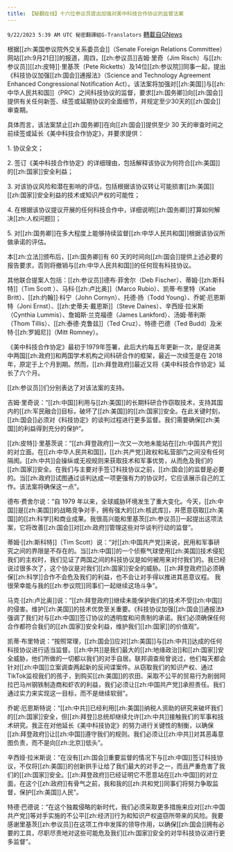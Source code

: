 ```yaml
---
title: 【秘翻在线】十六位参议员提出加强对美中科技合作协议的监督法案
---
```

`9/22/2023 5:39 AM UTC 秘密翻譯組G-Translators` [轉載自GNews](https://gnews.org/articles/1725045)

根据[[zh:美国参议院外交关系委员会]]（Senate Foreign Relations Committee）网站[[zh:9月21日]]的报道，周四，[[zh:参议员]]吉姆·里奇（Jim Risch）与[[zh:参议员]][[zh:皮特]]·里基茨（Pete Ricketts）及14位[[zh:参议院]]同事一起，提出《科技协议加强[[zh:国会]]通报法》（Science and Technology Agreement Enhanced Congressional Notification Act）。该法案将加强对[[zh:美国]]与[[zh:中华人民共和国]]（PRC）之间科技协议的监督，要求[[zh:国务卿]]向[[zh:国会]]提供有关任何新签、续签或延期协议的全面细节，并规定至少30天的[[zh:国会]]审查期。

具体而言，该法案禁止[[zh:国务卿]]在向[[zh:国会]]提供至少 30 天的审查时间之前续签或延长《美中科技合作协定》，并要求提供：

1\. 协议全文；

2\. 签订《美中科技合作协定》的详细理由，包括解释该协议为何符合[[zh:美国]]的[[zh:国家]]安全利益；

3\. 对该协议风险和潜在影响的评估，包括根据该协议转让可能损害[[zh:美国]][[zh:国家]]安全利益的技术或知识产权的可能性；

4\. 在根据该协议提议开展的任何科技合作中，详细说明[[zh:国务卿]]打算如何解决[[zh:人权问题]]；

5\. 对[[zh:国务卿]]在多大程度上能够持续监督[[zh:中华人民共和国]]根据该协议所做承诺的评估。

本[[zh:立法]]颁布后，[[zh:国务卿]]有 60 天的时间向[[zh:国会]]提供上述必要的报告要求，否则将撤销与[[zh:中华人民共和国]]的任何现有科技协议。

其他联合提案人包括：[[zh:参议员]]德布·菲舍尔（Deb Fischer）、蒂姆·[[zh:斯科特]]（Tim Scott ）、马科·[[zh:卢比奥]]（Marco Rubio）、凯蒂·布里特（Katie Britt）、[[zh:约翰]]·科宁（John Cornyn）、托德·扬（Todd Young）、乔妮·厄恩斯特（Joni Ernst）、[[zh:史蒂夫·戴恩斯]]（Steve Daines）、辛西娅·拉米斯（Cynthia Lummis）、詹姆斯·兰克福德（James Lankford）、汤姆·蒂利斯（Thom Tillis）、[[zh:泰德·克鲁兹]]（Ted Cruz）、特德·巴德（Ted Budd）及米特·[[zh:罗姆尼]]（Mitt Romney）。

《美中科技合作协定》最初于1979年签署，此后大约每五年更新一次，是促进美中两国[[zh:政府]]和两国学术机构之间科研合作的框架，最近一次续签是在 2018 年，原定于上个月到期。然而，[[zh:拜登政府]]最近又将《美中科技合作协定》延长了六个月。

[[zh:参议员]]们分别表达了对该法案的支持。

吉姆·里奇说：“[[zh:中国]]利用与[[zh:美国]]的长期科研合作窃取技术，支持其国内的[[zh:军民融合]]目标，破坏了[[zh:美国]]的[[zh:国家]]安全。在此关键时刻，[[zh:国会]]必须对《科技协定》的谈判过程进行更多监督。我们需要确保[[zh:美国]]的利益得到充分的保护”。

[[zh:皮特]]·里基茨说：“[[zh:拜登政府]]一次又一次地未能站在[[zh:中国共产党]]的对立面。在[[zh:中华人民共和国]]，[[zh:共产党]]政权和私营部门之间没有任何隔阂。[[zh:中共]]会操纵或无视规则来获取技术和军事优势，从而危及我们的[[zh:国家]]安全。在我们与主要对手签订科技协议之前，[[zh:国会]]的监督是必要的。当[[zh:政府]]试图通过谈判达成一项更强有力的协议时，它应该展示自己的工作。该法案将确保这一点”。

德布·费舍尔说：“自 1979 年以来，全球威胁环境发生了重大变化。今天，[[zh:中国]]是[[zh:美国]]的战略竞争对手，拥有强大的[[zh:核武库]]，并愿意窃取[[zh:美国]]的[[zh:科学]]和商业成果。我很高兴能和里基茨[[zh:参议员]]一起提出这项法案，它将改善[[zh:国会]]对[[zh:政府]]管理这些对华谈判行动的监督”。

蒂姆·[[zh:斯科特]]（Tim Scott）说：“对[[zh:中国共产党]]来说，民用和军事研究之间的界限是不存在的。当[[zh:中国]]的一个侦察气球使用[[zh:美国]]技术侵犯我们的主权时，我们见证了两国之间的科技协议是如何被用来对付我们的。我已经说过很多次了，这个协议是对我们[[zh:国家]]安全的威胁。[[zh:拜登政府]]必须确保[[zh:科学]]合作不会危及我们的利益，也不会让对手得以推进其恶意议程。 我很荣幸能与我的[[zh:参议院]]同事们一起继续这场斗争”。

马克·[[zh:卢比奥]]说：“[[zh:拜登政府]]继续未能保护我们的技术不受[[zh:中国]]的侵害。维护[[zh:美国]]的技术优势至关重要。《科技协议加强[[zh:国会]]通报法》强调了我们对与[[zh:中国]]签订协议的透明度和问责制的承诺。我们必须确保任何合作都符合我们的[[zh:国家]]安全利益，维护我们[[zh:国家]]的价值观”。

凯蒂·布里特说：“按照常理，[[zh:国会]]应对[[zh:美国]]与[[zh:中共]]达成的任何科技协议进行适当监督。[[zh:中共]]是我们最大的[[zh:地缘政治]]和[[zh:国家]]安全威胁，他们所做的一切都以我们的对手自居。联邦调查局曾说过，他们每天都会针对[[zh:中国]]立案调查两起新的反间谍案件。从窃取我们的知识产权、通过TikTok监视我们的孩子，到购买[[zh:美国]]的农田、采取不公平的贸易行为削弱阿拉巴马州钢铁制造商和虾农的利益，我们必须让[[zh:中国共产党]]承担责任。我们通过实力来实现这一目标，而不是继续软弱”。

乔妮·厄恩斯特说：“[[zh:中共]]已经利用[[zh:美国]]纳税人资助的研究来破坏我们的[[zh:国家]]安全，但[[zh:拜登]]总统却继续允许[[zh:中共]]接触我们的军事和技术研究。我正在对他延长《美中科技协定》的努力进行关键性的制衡，以确保[[zh:拜登政府]]让[[zh:中国]]遵守我们的规则。我们必须让[[zh:中共]]对其恶毒意图负责，而不是向[[zh:北京]]低头”。

辛西娅·拉米斯说：“在没有[[zh:国会]]重要监督的情况下与[[zh:中国]]签订科技协议，不仅将[[zh:美国]]的创新拱手让给了我们最大的对手之一，而且严重危害了我们的[[zh:国家]]安全。[[zh:拜登政府]]已经证明它不愿意站在[[zh:中国]]的对立面，在这个[[zh:政府]]有骨气之前，我和我的[[zh:共和党]]同事们将努力争取监督，保护[[zh:美国]]人民”。

特德·巴德说：“在这个独裁侵略的新时代，我们必须采取更多措施来应对[[zh:中国共产党]]等对手实施的不公平[[zh:经济]]行为和知识产权盗窃所带来的风险。我要感谢里基茨[[zh:参议员]]在这项工作中发挥的领导作用，以确保[[zh:国会]]拥有必要的工具，尽职尽责地对这些可能危及我们[[zh:国家]]安全的对华科技协议进行更多监督”。
